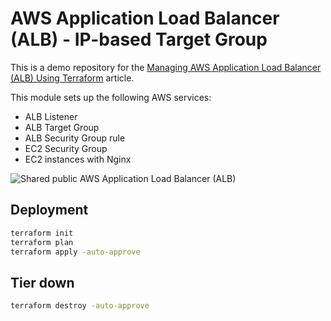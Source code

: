# AWS Application Load Balancer (ALB) - IP-based Target Group

This is a demo repository for the [Managing AWS Application Load Balancer (ALB) Using Terraform](https://hands-on.cloud/managing-aws-application-load-balancer-alb-using-terraform/) article.

This module sets up the following AWS services:

* ALB Listener
* ALB Target Group
* ALB Security Group rule
* EC2 Security Group
* EC2 instances with Nginx

![Shared public AWS Application Load Balancer (ALB)](https://hands-on.cloud/wp-content/uploads/2022/04/Managing-AWS-Application-Load-Balancer-ALB-Using-Terraform-IP-Target-Group-2048x1670.png)

## Deployment

```sh
terraform init
terraform plan
terraform apply -auto-approve
```

## Tier down

```sh
terraform destroy -auto-approve
```
